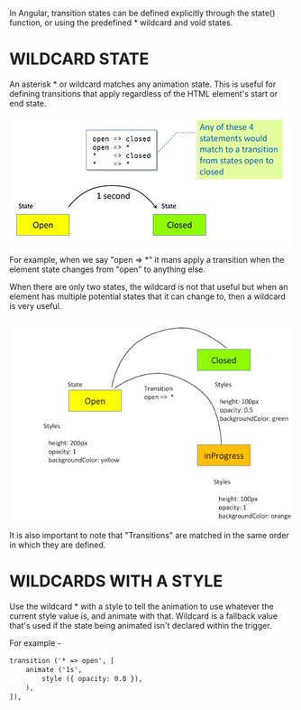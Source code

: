 In Angular, transition states can be defined explicitly through the state() function, or using the predefined * wildcard and void states.

# WILDCARD STATE

An asterisk * or wildcard matches any animation state. This is useful for defining transitions that apply regardless of the HTML element's start or end state.

![Alt text](image.png)

For example, when we say "open => *" it mans apply a transition when the element state changes from "open" to anything else.

When there are only two states, the wildcard is not that useful but when an element has multiple potential states that it can change to, then a wildcard is very useful.

![Alt text](image-1.png)

It is also important to note that "Transitions" are matched in the same order in which they are defined.

# WILDCARDS WITH A STYLE

Use the wildcard * with a style to tell the animation to use whatever the current style value is, and animate with that. Wildcard is a fallback value that's used if the state being animated isn't declared within the trigger.

For example -

    transition ('* => open', [
        animate ('1s',
            style ({ opacity: 0.8 }),
        ),
    ]),
